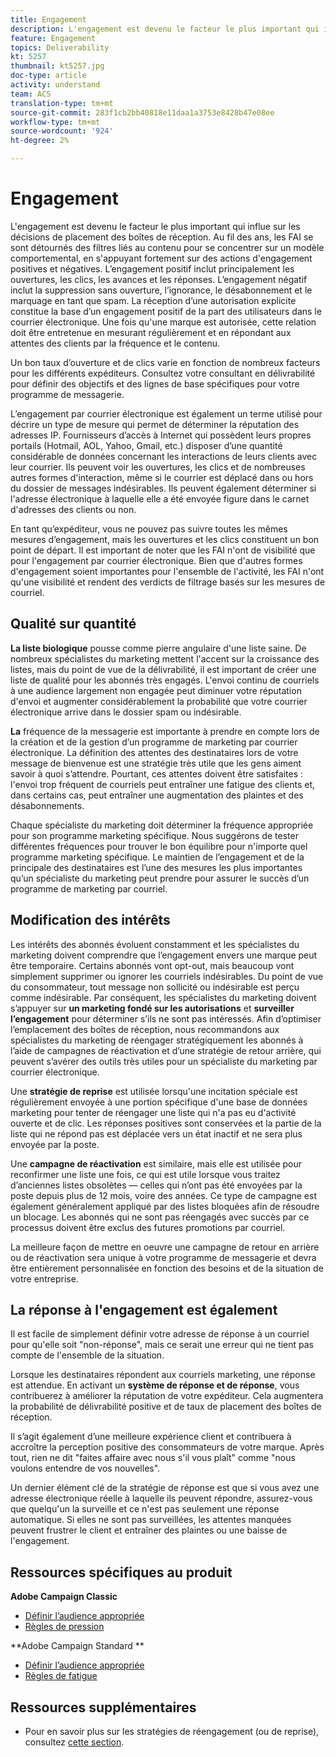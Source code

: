 ```yaml
---
title: Engagement
description: L'engagement est devenu le facteur le plus important qui influe sur les décisions de placement des boîtes de réception.
feature: Engagement
topics: Deliverability
kt: 5257
thumbnail: kt5257.jpg
doc-type: article
activity: understand
team: ACS
translation-type: tm+mt
source-git-commit: 283f1cb2bb40818e11daa1a3753e8428b47e08ee
workflow-type: tm+mt
source-wordcount: '924'
ht-degree: 2%

---
```



# Engagement

L&#39;engagement est devenu le facteur le plus important qui influe sur les décisions de placement des boîtes de réception. Au fil des ans, les FAI se sont détournés des filtres liés au contenu pour se concentrer sur un modèle comportemental, en s&#39;appuyant fortement sur des actions d&#39;engagement positives et négatives. L’engagement positif inclut principalement les ouvertures, les clics, les avances et les réponses. L’engagement négatif inclut la suppression sans ouverture, l’ignorance, le désabonnement et le marquage en tant que spam. La réception d’une autorisation explicite constitue la base d’un engagement positif de la part des utilisateurs dans le courrier électronique. Une fois qu&#39;une marque est autorisée, cette relation doit être entretenue en mesurant régulièrement et en répondant aux attentes des clients par la fréquence et le contenu.

Un bon taux d’ouverture et de clics varie en fonction de nombreux facteurs pour les différents expéditeurs. Consultez votre consultant en délivrabilité pour définir des objectifs et des lignes de base spécifiques pour votre programme de messagerie.

L’engagement par courrier électronique est également un terme utilisé pour décrire un type de mesure qui permet de déterminer la réputation des adresses IP. Fournisseurs d’accès à Internet qui possèdent leurs propres portails (Hotmail, AOL, Yahoo, Gmail, etc.) disposer d’une quantité considérable de données concernant les interactions de leurs clients avec leur courrier. Ils peuvent voir les ouvertures, les clics et de nombreuses autres formes d&#39;interaction, même si le courrier est déplacé dans ou hors du dossier de messages indésirables. Ils peuvent également déterminer si l&#39;adresse électronique à laquelle elle a été envoyée figure dans le carnet d&#39;adresses des clients ou non.

En tant qu’expéditeur, vous ne pouvez pas suivre toutes les mêmes mesures d’engagement, mais les ouvertures et les clics constituent un bon point de départ. Il est important de noter que les FAI n&#39;ont de visibilité que pour l&#39;engagement par courrier électronique. Bien que d&#39;autres formes d&#39;engagement soient importantes pour l&#39;ensemble de l&#39;activité, les FAI n&#39;ont qu&#39;une visibilité et rendent des verdicts de filtrage basés sur les mesures de courriel.

## Qualité sur quantité

**La liste biologique** pousse comme pierre angulaire d&#39;une liste saine. De nombreux spécialistes du marketing mettent l&#39;accent sur la croissance des listes, mais du point de vue de la délivrabilité, il est important de créer une liste de qualité pour les abonnés très engagés. L&#39;envoi continu de courriels à une audience largement non engagée peut diminuer votre réputation d&#39;envoi et augmenter considérablement la probabilité que votre courrier électronique arrive dans le dossier spam ou indésirable.

**La** fréquence de la messagerie est importante à prendre en compte lors de la création et de la gestion d’un programme de marketing par courrier électronique. La définition des attentes des destinataires lors de votre message de bienvenue est une stratégie très utile que les gens aiment savoir à quoi s’attendre. Pourtant, ces attentes doivent être satisfaites : l&#39;envoi trop fréquent de courriels peut entraîner une fatigue des clients et, dans certains cas, peut entraîner une augmentation des plaintes et des désabonnements.

Chaque spécialiste du marketing doit déterminer la fréquence appropriée pour son programme marketing spécifique. Nous suggérons de tester différentes fréquences pour trouver le bon équilibre pour n&#39;importe quel programme marketing spécifique. Le maintien de l’engagement et de la principale des destinataires est l’une des mesures les plus importantes qu’un spécialiste du marketing peut prendre pour assurer le succès d’un programme de marketing par courriel.

## Modification des intérêts

Les intérêts des abonnés évoluent constamment et les spécialistes du marketing doivent comprendre que l’engagement envers une marque peut être temporaire. Certains abonnés vont opt-out, mais beaucoup vont simplement supprimer ou ignorer les courriels indésirables. Du point de vue du consommateur, tout message non sollicité ou indésirable est perçu comme indésirable. Par conséquent, les spécialistes du marketing doivent s’appuyer sur **un marketing fondé sur les autorisations** et **surveiller l’engagement** pour déterminer s’ils ne sont pas intéressés. Afin d’optimiser l’emplacement des boîtes de réception, nous recommandons aux spécialistes du marketing de réengager stratégiquement les abonnés à l’aide de campagnes de réactivation et d’une stratégie de retour arrière, qui peuvent s’avérer des outils très utiles pour un spécialiste du marketing par courrier électronique.

Une **stratégie de reprise** est utilisée lorsqu&#39;une incitation spéciale est régulièrement envoyée à une portion spécifique d&#39;une base de données marketing pour tenter de réengager une liste qui n&#39;a pas eu d&#39;activité ouverte et de clic. Les réponses positives sont conservées et la partie de la liste qui ne répond pas est déplacée vers un état inactif et ne sera plus envoyée par la poste.

Une **campagne de réactivation** est similaire, mais elle est utilisée pour reconfirmer une liste une fois, ce qui est utile lorsque vous traitez d’anciennes listes obsolètes — celles qui n’ont pas été envoyées par la poste depuis plus de 12 mois, voire des années. Ce type de campagne est également généralement appliqué par des listes bloquées afin de résoudre un blocage. Les abonnés qui ne sont pas réengagés avec succès par ce processus doivent être exclus des futures promotions par courriel.

La meilleure façon de mettre en oeuvre une campagne de retour en arrière ou de réactivation sera unique à votre programme de messagerie et devra être entièrement personnalisée en fonction des besoins et de la situation de votre entreprise.

## La réponse à l&#39;engagement est également

Il est facile de simplement définir votre adresse de réponse à un courriel pour qu&#39;elle soit &quot;non-réponse&quot;, mais ce serait une erreur qui ne tient pas compte de l&#39;ensemble de la situation.

Lorsque les destinataires répondent aux courriels marketing, une réponse est attendue. En activant un **système de réponse et de réponse**, vous contribuerez à améliorer la réputation de votre expéditeur. Cela augmentera la probabilité de délivrabilité positive et de taux de placement des boîtes de réception.

Il s’agit également d’une meilleure expérience client et contribuera à accroître la perception positive des consommateurs de votre marque. Après tout, rien ne dit &quot;faites affaire avec nous s&#39;il vous plaît&quot; comme &quot;nous voulons entendre de vos nouvelles&quot;.

Un dernier élément clé de la stratégie de réponse est que si vous avez une adresse électronique réelle à laquelle ils peuvent répondre, assurez-vous que quelqu&#39;un la surveille et ce n&#39;est pas seulement une réponse automatique. Si elles ne sont pas surveillées, les attentes manquées peuvent frustrer le client et entraîner des plaintes ou une baisse de l&#39;engagement.

## Ressources spécifiques au produit

**Adobe Campaign Classic**

* [Définir l’audience appropriée](https://experienceleague.adobe.com/docs/campaign-standard/using/communication-channels/delivery-bestpractices/define-the-right-audience.html#communication-channels)
* [Règles de pression](https://experienceleague.adobe.com/docs/campaign-classic/using/orchestrating-campaigns/campaign-optimization/pressure-rules.html)

**Adobe Campaign Standard **

* [Définir l’audience appropriée](https://experienceleague.adobe.com/docs/campaign-standard/using/communication-channels/delivery-bestpractices/define-the-right-audience.html)
* [Règles de fatigue](https://experienceleague.adobe.com/docs/campaign-standard/using/testing-and-sending/working-with-typology-rules/fatigue-rules.html)

## Ressources supplémentaires

* Pour en savoir plus sur les stratégies de réengagement (ou de reprise), consultez [cette section](/help/additional-resources/re-engagement.md).
